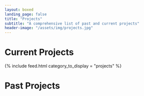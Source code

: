 ```yaml
---
layout: boxed
landing_page: false
title: "Projects"
subtitle: "A comprehensive list of past and current projects"
header-image: "/assets/img/projects.jpg"
---
```

# Current Projects

{% include feed.html category_to_display = "projects" %}

# Past Projects
